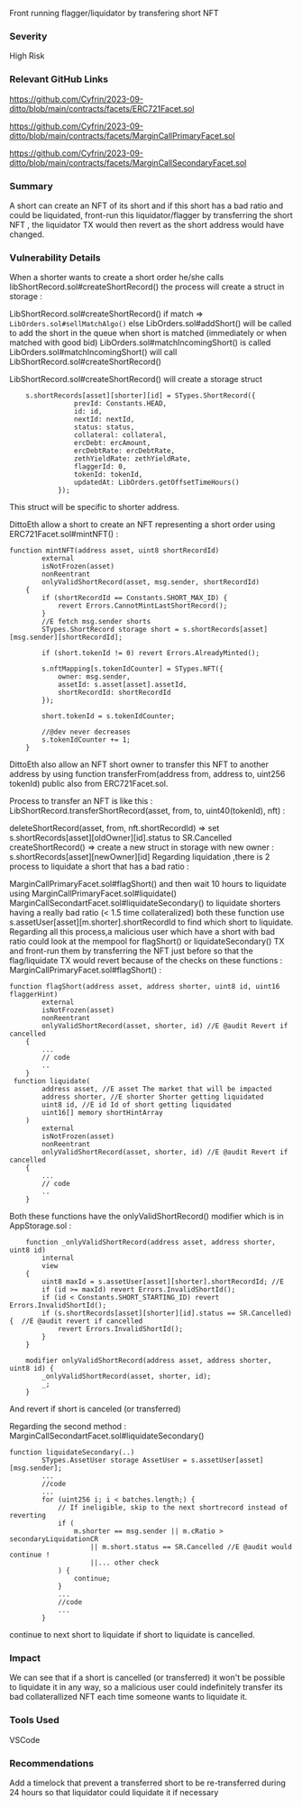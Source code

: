 Front running flagger/liquidator by transfering short NFT

### Severity
High Risk

### Relevant GitHub Links
https://github.com/Cyfrin/2023-09-ditto/blob/main/contracts/facets/ERC721Facet.sol

https://github.com/Cyfrin/2023-09-ditto/blob/main/contracts/facets/MarginCallPrimaryFacet.sol

https://github.com/Cyfrin/2023-09-ditto/blob/main/contracts/facets/MarginCallSecondaryFacet.sol

### Summary
A short can create an NFT of its short and if this short has a bad ratio and could be liquidated, front-run this liquidator/flagger by transferring the short NFT , the liquidator TX would then revert as the short address would have changed.

### Vulnerability Details
When a shorter wants to create a short order he/she calls libShortRecord.sol#createShortRecord() the process will create a struct in storage :

LibShortRecord.sol#createShortRecord()
if match => `LibOrders.sol#sellMatchAlgo()` else LibOrders.sol#addShort() will be called to add the short in the queue
when short is matched (immediately or when matched with good bid) LibOrders.sol#matchIncomingShort() is called
LibOrders.sol#matchIncomingShort() will call LibShortRecord.sol#createShortRecord()

LibShortRecord.sol#createShortRecord() will create a storage struct
```solidity
    s.shortRecords[asset][shorter][id] = STypes.ShortRecord({
                prevId: Constants.HEAD,
                id: id,
                nextId: nextId,
                status: status,
                collateral: collateral,
                ercDebt: ercAmount,
                ercDebtRate: ercDebtRate,
                zethYieldRate: zethYieldRate,
                flaggerId: 0,
                tokenId: tokenId,
                updatedAt: LibOrders.getOffsetTimeHours()
            });
```
This struct will be specific to shorter address.

DittoEth allow a short to create an NFT representing a short order using ERC721Facet.sol#mintNFT() :
```solidity
function mintNFT(address asset, uint8 shortRecordId)
        external
        isNotFrozen(asset)
        nonReentrant
        onlyValidShortRecord(asset, msg.sender, shortRecordId) 
    {
        if (shortRecordId == Constants.SHORT_MAX_ID) {
            revert Errors.CannotMintLastShortRecord();
        } 
        //E fetch msg.sender shorts
        STypes.ShortRecord storage short = s.shortRecords[asset][msg.sender][shortRecordId];

        if (short.tokenId != 0) revert Errors.AlreadyMinted();

        s.nftMapping[s.tokenIdCounter] = STypes.NFT({
            owner: msg.sender,
            assetId: s.asset[asset].assetId,
            shortRecordId: shortRecordId
        });

        short.tokenId = s.tokenIdCounter;

        //@dev never decreases
        s.tokenIdCounter += 1;
    }
```
DittoEth also allow an NFT short owner to transfer this NFT to another address by using function transferFrom(address from, address to, uint256 tokenId) public also from ERC721Facet.sol.

Process to transfer an NFT is like this : LibShortRecord.transferShortRecord(asset, from, to, uint40(tokenId), nft) :

deleteShortRecord(asset, from, nft.shortRecordId) => set s.shortRecords[asset][oldOwner][id].status to SR.Cancelled
createShortRecord() => create a new struct in storage with new owner : s.shortRecords[asset][newOwner][id]
Regarding liquidation ,there is 2 process to liquidate a short that has a bad ratio :

MarginCallPrimaryFacet.sol#flagShort() and then wait 10 hours to liquidate using MarginCallPrimaryFacet.sol#liquidate()
MarginCallSecondartFacet.sol#liquidateSecondary() to liquidate shorters having a really bad ratio (< 1.5 time collateralized) both these function use s.assetUser[asset][m.shorter].shortRecordId to find which short to liquidate.
Regarding all this process,a malicious user which have a short with bad ratio could look at the mempool for flagShort() or liquidateSecondary() TX and front-run them by transferring the NFT just before so that the flag/liquidate TX would revert because of the checks on these functions : MarginCallPrimaryFacet.sol#flagShort() :
```solidity
function flagShort(address asset, address shorter, uint8 id, uint16 flaggerHint)
        external
        isNotFrozen(asset)
        nonReentrant
        onlyValidShortRecord(asset, shorter, id) //E @audit Revert if cancelled
    { 
        ...
        // code
        ..
    }
 function liquidate(
        address asset, //E asset The market that will be impacted
        address shorter, //E shorter Shorter getting liquidated
        uint8 id, //E id Id of short getting liquidated
        uint16[] memory shortHintArray 
    )
        external
        isNotFrozen(asset)
        nonReentrant
        onlyValidShortRecord(asset, shorter, id) //E @audit Revert if cancelled
    {
        ...
        // code
        ..
    }
```
Both these functions have the onlyValidShortRecord() modifier which is in AppStorage.sol :

```solidity
    function _onlyValidShortRecord(address asset, address shorter, uint8 id)
        internal
        view
    {
        uint8 maxId = s.assetUser[asset][shorter].shortRecordId; //E 
        if (id >= maxId) revert Errors.InvalidShortId();
        if (id < Constants.SHORT_STARTING_ID) revert Errors.InvalidShortId(); 
        if (s.shortRecords[asset][shorter][id].status == SR.Cancelled) {  //E @audit revert if cancelled
            revert Errors.InvalidShortId();
        }
    }   

    modifier onlyValidShortRecord(address asset, address shorter, uint8 id) {
        _onlyValidShortRecord(asset, shorter, id);
        _;
    }
```
And revert if short is canceled (or transferred)

Regarding the second method : MarginCallSecondartFacet.sol#liquidateSecondary()
```solidity
function liquidateSecondary(..)
        STypes.AssetUser storage AssetUser = s.assetUser[asset][msg.sender];
        ...
        //code
        ...
        for (uint256 i; i < batches.length;) {
            // If ineligible, skip to the next shortrecord instead of reverting
            if (
                m.shorter == msg.sender || m.cRatio > secondaryLiquidationCR
                    || m.short.status == SR.Cancelled //E @audit would continue !
                    ||... other check
            ) {
                continue;
            }
            ...
            //code
            ...
        }
```
continue to next short to liquidate if short to liquidate is cancelled.

### Impact
We can see that if a short is cancelled (or transferred) it won't be possible to liquidate it in any way, so a malicious user could indefinitely transfer its bad collaterallized NFT each time someone wants to liquidate it.

### Tools Used
VSCode

### Recommendations
Add a timelock that prevent a transferred short to be re-transferred during 24 hours so that liquidator could liquidate it if necessary